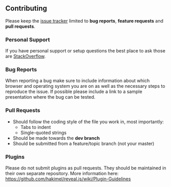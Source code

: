 ## Contributing

Please keep the [issue tracker](https://github.com/hakimel/reveal.js/issues) limited to **bug reports**, **feature requests** and **pull requests**.


### Personal Support
If you have personal support or setup questions the best place to ask those are [StackOverflow](https://stackoverflow.com/questions/tagged/reveal.js).


### Bug Reports
When reporting a bug make sure to include information about which browser and operating system you are on as well as the necessary steps to reproduce the issue. If possible please include a link to a sample presentation where the bug can be tested.


### Pull Requests
- Should follow the coding style of the file you work in, most importantly:
  - Tabs to indent
  - Single-quoted strings
- Should be made towards the **dev branch**
- Should be submitted from a feature/topic branch (not your master)


### Plugins
Please do not submit plugins as pull requests. They should be maintained in their own separate repository. More information here: https://github.com/hakimel/reveal.js/wiki/Plugin-Guidelines
